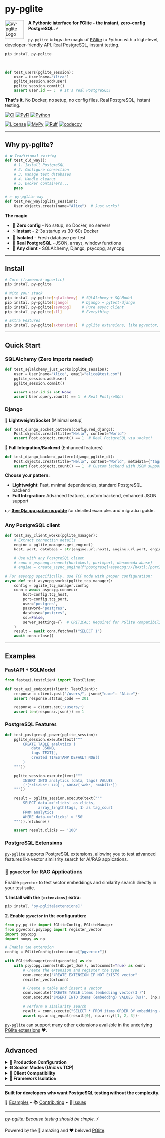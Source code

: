 # py-pglite

<img src="https://github.com/user-attachments/assets/3c6ef886-5075-4d82-a180-a6b1dafe792b" alt="py-pglite Logo" width="60" align="left" style="margin-right: 16px;"/>

**A Pythonic interface for PGlite - the instant, zero-config PostgreSQL.** ⚡️

`py-pglite` brings the magic of [PGlite](https://github.com/electric-sql/pglite) to Python with a high-level, developer-friendly API. Real PostgreSQL, instant testing.

`pip install py-pglite`

<br clear="all"/>

```python
def test_users(pglite_session):
    user = User(name="Alice")
    pglite_session.add(user)
    pglite_session.commit()
    assert user.id == 1  # It's real PostgreSQL!
```

**That's it.** No Docker, no setup, no config files. Real PostgreSQL, instant testing.

[![CI](https://github.com/wey-gu/py-pglite/actions/workflows/ci.yml/badge.svg)](https://github.com/wey-gu/py-pglite/actions/workflows/ci.yml) [![PyPI](https://badge.fury.io/py/py-pglite.svg)](https://badge.fury.io/py/py-pglite) [![Python](https://img.shields.io/pypi/pyversions/py-pglite.svg)](https://pypi.org/project/py-pglite/)

[![License](https://img.shields.io/pypi/l/py-pglite.svg)](https://github.com/wey-gu/py-pglite/blob/main/LICENSE) [![MyPy](https://img.shields.io/badge/type_checked-mypy-informational.svg)](https://mypy.readthedocs.io/en/stable/introduction.html) [![Ruff](https://img.shields.io/badge/style-ruff-blue?logo=ruff&logoColor=white)](https://github.com/astral-sh/ruff) [![codecov](https://codecov.io/github/wey-gu/py-pglite/graph/badge.svg?token=VQHDHT5LIM)](https://codecov.io/github/wey-gu/py-pglite)

---

## **Why py-pglite?**

```python
# ❌ Traditional testing
def test_old_way():
    # 1. Install PostgreSQL
    # 2. Configure connection
    # 3. Manage test databases
    # 4. Handle cleanup
    # 5. Docker containers...
    pass

# ✅ py-pglite way
def test_new_way(pglite_session):
    User.objects.create(name="Alice")  # Just works!
```

**The magic:**

- 🎯 **Zero config** - No setup, no Docker, no servers
- ⚡ **Instant** - 2-3s startup vs 30-60s Docker
- 🔄 **Isolated** - Fresh database per test
- 🐘 **Real PostgreSQL** - JSON, arrays, window functions
- 🚀 **Any client** - SQLAlchemy, Django, psycopg, asyncpg

---

## **Install**

```bash
# Core (framework-agnostic)
pip install py-pglite

# With your stack
pip install py-pglite[sqlalchemy]  # SQLAlchemy + SQLModel
pip install py-pglite[django]      # Django + pytest-django
pip install py-pglite[asyncpg]     # Pure async client
pip install py-pglite[all]         # Everything

# Extra Features
pip install py-pglite[extensions]  # pglite extensions, like pgvector, fuzzystrmatch etc.
```

---

## **Quick Start**

### **SQLAlchemy** (Zero imports needed)

```python
def test_sqlalchemy_just_works(pglite_session):
    user = User(name="Alice", email="alice@test.com")
    pglite_session.add(user)
    pglite_session.commit()

    assert user.id is not None
    assert User.query.count() == 1  # Real PostgreSQL!
```

### **Django**

**🔹 Lightweight/Socket** (Minimal setup)

```python
def test_django_socket_pattern(configured_django):
    Post.objects.create(title="Hello", content="World")
    assert Post.objects.count() == 1  # Real PostgreSQL via socket!
```

**🔸 Full Integration/Backend** (Enhanced features)

```python
def test_django_backend_pattern(django_pglite_db):
    Post.objects.create(title="Hello", content="World", metadata={"tags": ["test"]})
    assert Post.objects.count() == 1  # Custom backend with JSON support!
```

**Choose your pattern:**

- **Lightweight**: Fast, minimal dependencies, standard PostgreSQL backend
- **Full Integration**: Advanced features, custom backend, enhanced JSON support

👉 [**See Django patterns guide**](examples/testing-patterns/django/) for detailed examples and migration guide.

### **Any PostgreSQL client**

```python
def test_any_client_works(pglite_manager):
    # Extract connection details
    engine = pglite_manager.get_engine()
    host, port, database = str(engine.url.host), engine.url.port, engine.url.database

    # Use with any PostgreSQL client
    # conn = psycopg.connect(host=host, port=port, dbname=database)
    # engine = create_async_engine(f"postgresql+asyncpg://{host}:{port}/{database}")

# For asyncpg specifically, use TCP mode with proper configuration:
async def test_asyncpg_works(pglite_tcp_manager):
    config = pglite_tcp_manager.config
    conn = await asyncpg.connect(
        host=config.tcp_host,
        port=config.tcp_port,
        user="postgres", 
        password="postgres",
        database="postgres",
        ssl=False,
        server_settings={}  # CRITICAL: Required for PGlite compatibility
    )
    result = await conn.fetchval("SELECT 1")
    await conn.close()
```

---

## **Examples**

### **FastAPI + SQLModel**

```python
from fastapi.testclient import TestClient

def test_api_endpoint(client: TestClient):
    response = client.post("/users/", json={"name": "Alice"})
    assert response.status_code == 201

    response = client.get("/users/")
    assert len(response.json()) == 1
```

### **PostgreSQL Features**

```python
def test_postgresql_power(pglite_session):
    pglite_session.execute(text("""
        CREATE TABLE analytics (
            data JSONB,
            tags TEXT[],
            created TIMESTAMP DEFAULT NOW()
        )
    """))

    pglite_session.execute(text("""
        INSERT INTO analytics (data, tags) VALUES
        ('{"clicks": 100}', ARRAY['web', 'mobile'])
    """))

    result = pglite_session.execute(text("""
        SELECT data->>'clicks' as clicks,
               array_length(tags, 1) as tag_count
        FROM analytics
        WHERE data->>'clicks' > '50'
    """)).fetchone()

    assert result.clicks == '100'
```

### **PostgreSQL Extensions**

`py-pglite` supports PostgreSQL extensions, allowing you to test advanced features like vector similarity search for AI/RAG applications.

### **🚀 `pgvector` for RAG Applications**

Enable `pgvector` to test vector embeddings and similarity search directly in your test suite.

**1. Install with the `[extensions]` extra:**

```bash
pip install 'py-pglite[extensions]'
```

**2. Enable `pgvector` in the configuration:**

```python
from py_pglite import PGliteConfig, PGliteManager
from pgvector.psycopg import register_vector
import psycopg
import numpy as np

# Enable the extension
config = PGliteConfig(extensions=["pgvector"])

with PGliteManager(config=config) as db:
    with psycopg.connect(db.get_dsn(), autocommit=True) as conn:
        # Create the extension and register the type
        conn.execute("CREATE EXTENSION IF NOT EXISTS vector")
        register_vector(conn)

        # Create a table and insert a vector
        conn.execute("CREATE TABLE items (embedding vector(3))")
        conn.execute("INSERT INTO items (embedding) VALUES (%s)", (np.array([1, 2, 3]),))

        # Perform a similarity search
        result = conn.execute("SELECT * FROM items ORDER BY embedding <-> %s LIMIT 1", (np.array([1, 1, 1]),)).fetchone()
        assert np.array_equal(result[0], np.array([1, 2, 3]))
```

`py-pglite` can support many other extensions available in the underlying [PGlite extensions](https://pglite.dev/extensions/) ♥️.

---

## **Advanced**

<details>
<summary><strong>🔧 Production Configuration</strong></summary>

```python
from py_pglite import PGliteConfig
from py_pglite.sqlalchemy import SQLAlchemyPGliteManager

config = PGliteConfig(
    timeout=60,                    # Extended timeout for CI/CD
    log_level="INFO",              # Balanced logging
    cleanup_on_exit=True,          # Automatic cleanup
    work_dir=Path("./test-data")   # Custom directory
)

with SQLAlchemyPGliteManager(config) as manager:
    engine = manager.get_engine(
        pool_recycle=3600,         # Connection recycling
        echo=False                 # SQL logging
    )
```

</details>

<details>
<summary><strong>🌐 Socket Modes (Unix vs TCP)</strong></summary>

py-pglite supports both Unix domain sockets (default) and TCP sockets for different use cases:

### Unix Socket Mode (Default)
```python
# Default configuration - uses Unix domain socket for best performance
from py_pglite import PGliteManager

with PGliteManager() as db:
    # Connection via Unix socket - fastest for local testing
    dsn = db.get_dsn()  # host=/tmp/... dbname=postgres
```

### TCP Socket Mode
```python
from py_pglite import PGliteConfig, PGliteManager

# Enable TCP mode for any TCP-only clients
config = PGliteConfig(
    use_tcp=True,
    tcp_host="127.0.0.1",  # Default: localhost only
    tcp_port=5432,         # Default: PostgreSQL standard port
    extensions=["pgvector"]
)

with PGliteManager(config) as db:
    # Now compatible with any TCP-only clients
    uri = db.get_psycopg_uri()
    # postgresql://postgres:postgres@127.0.0.1:5432/postgres?sslmode=disable
```

**When to use TCP mode:**
- Any TCP-only clients (doesn't support Unix sockets)
- Cloud-native testing environments
- Docker containers with network isolation
- Testing network-based database tools
- **Required for asyncpg**: asyncpg only works in TCP mode

**Important notes:**
- PGlite Socket supports only **one active connection** at a time
- SSL is not supported - always use `sslmode=disable`
- Unix sockets are faster for local testing (default)
- TCP mode binds to localhost by default for security
- **asyncpg requires `server_settings={}` to prevent hanging**

</details>

<details>
<summary><strong>🔄 Client Compatibility</strong></summary>

```python
# py-pglite provides a REAL PostgreSQL server - any client works!

with SQLAlchemyPGliteManager() as manager:
    engine = manager.get_engine()
    url = engine.url

    # Extract connection details for any PostgreSQL client
    host, port, database = str(url.host), url.port, url.database

    # Examples for different clients:
    # psycopg:  psycopg.connect(host=host, port=port, dbname=database)
    # Django:   Uses custom py-pglite backend automatically

# asyncpg requires TCP mode and specific configuration:
config = PGliteConfig(use_tcp=True)
with PGliteManager(config) as manager:
    conn = await asyncpg.connect(
        host=config.tcp_host,
        port=config.tcp_port,
        user="postgres",
        password="postgres", 
        database="postgres",
        ssl=False,
        server_settings={}  # Required for PGlite compatibility
    )
```

**Installation Matrix:**

| Client | Install | Use Case |
|--------|---------|----------|
| `[sqlalchemy]` | SQLAlchemy + SQLModel | ORM, modern Python |
| `[django]` | Django + pytest-django | Django projects |
| `[psycopg]` | psycopg (sync/async) | Raw SQL, custom |
| `[asyncpg]` | Pure async client | High-performance async |
| `[all]` | Everything | Full compatibility |

</details>

<details>
<summary><strong>🎯 Framework Isolation</strong></summary>

```bash
# Perfect isolation - no framework bleeding
pytest -m sqlalchemy -p no:django     # Pure SQLAlchemy
pytest -m django -p no:sqlalchemy     # Pure Django
pytest tests/sqlalchemy/              # Directory isolation
```

</details>

---

**Built for developers who want PostgreSQL testing without the complexity.**

🎯 [Examples](examples/) • 📚 [Contributing](CONTRIBUTING.md) • 🐛 [Issues](https://github.com/wey-gu/py-pglite/issues)

---

*py-pglite: Because testing should be simple.* ⚡

Powered by the 🚀 amazing and ♥️ beloved [PGlite](https://github.com/electric-sql/pglite).
